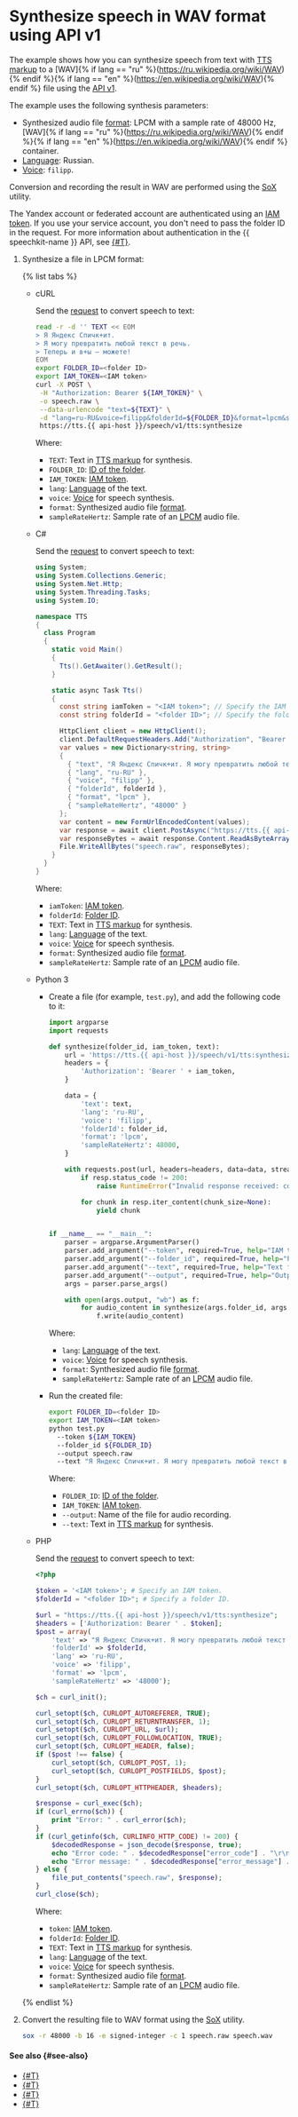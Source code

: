 # Synthesize speech in WAV format using API v1

The example shows how you can synthesize speech from text with [TTS markup](../tts-markup.md) to a [WAV]{% if lang == "ru" %}(https://ru.wikipedia.org/wiki/WAV){% endif %}{% if lang == "en" %}(https://en.wikipedia.org/wiki/WAV){% endif %} file using the [API v1](../request.md).

The example uses the following synthesis parameters:
* Synthesized audio file [format](../../formats.md): LPCM with a sample rate of 48000 Hz, [WAV]{% if lang == "ru" %}(https://ru.wikipedia.org/wiki/WAV){% endif %}{% if lang == "en" %}(https://en.wikipedia.org/wiki/WAV){% endif %} container.
* [Language](../index.md#langs): Russian.
* [Voice](../voices.md): `filipp`.

Conversion and recording the result in WAV are performed using the [SoX](http://sox.sourceforge.net/) utility.

The Yandex account or federated account are authenticated using an [IAM token](../../../iam/concepts/authorization/iam-token.md). If you use your service account, you don't need to pass the folder ID in the request. For more information about authentication in the {{ speechkit-name }} API, see [{#T}](../../concepts/auth.md).

1. Synthesize a file in LPCM format:

   {% list tabs %}

   - cURL

      Send the [request](../request.md) to convert speech to text:

      ```bash
      read -r -d '' TEXT << EOM
      > Я Яндекс Спичк+ит.
      > Я могу превратить любой текст в речь.
      > Теперь и в+ы — можете!
      EOM
      export FOLDER_ID=<folder ID>
      export IAM_TOKEN=<IAM token>
      curl -X POST \
       -H "Authorization: Bearer ${IAM_TOKEN}" \
       -o speech.raw \
       --data-urlencode "text=${TEXT}" \
       -d "lang=ru-RU&voice=filipp&folderId=${FOLDER_ID}&format=lpcm&sampleRateHertz=48000" \
       https://tts.{{ api-host }}/speech/v1/tts:synthesize
      ```

      Where:

      * `TEXT`: Text in [TTS markup](../tts-markup.md) for synthesis.
      * `FOLDER_ID`: [ID of the folder](../../../resource-manager/operations/folder/get-id.md).
      * `IAM_TOKEN`: [IAM token](../../../iam/concepts/authorization/iam-token.md).
      * `lang`: [Language](../index.md#langs) of the text.
      * `voice`: [Voice](../voices.md) for speech synthesis.
      * `format`: Synthesized audio file [format](../../formats.md).
      * `sampleRateHertz`: Sample rate of an [LPCM](../../formats.md#LPCM) audio file.

   - C#

      Send the [request](../request.md) to convert speech to text:

      ```c#
      using System;
      using System.Collections.Generic;
      using System.Net.Http;
      using System.Threading.Tasks;
      using System.IO;

      namespace TTS
      {
        class Program
        {
          static void Main()
          {
            Tts().GetAwaiter().GetResult();
          }

          static async Task Tts()
          {
            const string iamToken = "<IAM token>"; // Specify the IAM token.
            const string folderId = "<folder ID>"; // Specify the folder ID.

            HttpClient client = new HttpClient();
            client.DefaultRequestHeaders.Add("Authorization", "Bearer " + iamToken);
            var values = new Dictionary<string, string>
            {
              { "text", "Я Яндекс Спичк+ит. Я могу превратить любой текст в речь. Теперь и в+ы — можете!" },
              { "lang", "ru-RU" },
              { "voice", "filipp" },
              { "folderId", folderId },
              { "format", "lpcm" },
              { "sampleRateHertz", "48000" }
            };
            var content = new FormUrlEncodedContent(values);
            var response = await client.PostAsync("https://tts.{{ api-host }}/speech/v1/tts:synthesize", content);
            var responseBytes = await response.Content.ReadAsByteArrayAsync();
            File.WriteAllBytes("speech.raw", responseBytes);
          }
        }
      }
      ```

      Where:

      * `iamToken`: [IAM token](../../../iam/concepts/authorization/iam-token.md).
      * `folderId`: [Folder ID](../../../resource-manager/operations/folder/get-id.md).
      * `TEXT`: Text in [TTS markup](../tts-markup.md) for synthesis.
      * `lang`: [Language](../index.md#langs) of the text.
      * `voice`: [Voice](../voices.md) for speech synthesis.
      * `format`: Synthesized audio file [format](../../formats.md).
      * `sampleRateHertz`: Sample rate of an [LPCM](../../formats.md#LPCM) audio file.

   - Python 3

      * Create a file (for example, `test.py`), and add the following code to it:

         ```python
         import argparse
         import requests

         def synthesize(folder_id, iam_token, text):
             url = 'https://tts.{{ api-host }}/speech/v1/tts:synthesize'
             headers = {
                 'Authorization': 'Bearer ' + iam_token,
             }

             data = {
                 'text': text,
                 'lang': 'ru-RU',
                 'voice': 'filipp',
                 'folderId': folder_id,
                 'format': 'lpcm',
                 'sampleRateHertz': 48000,
             }

             with requests.post(url, headers=headers, data=data, stream=True) as resp:
                 if resp.status_code != 200:
                     raise RuntimeError("Invalid response received: code: %d, message: %s" % (resp.status_code, resp.text))

                 for chunk in resp.iter_content(chunk_size=None):
                     yield chunk


         if __name__ == "__main__":
             parser = argparse.ArgumentParser()
             parser.add_argument("--token", required=True, help="IAM token")
             parser.add_argument("--folder_id", required=True, help="Folder id")
             parser.add_argument("--text", required=True, help="Text for synthesize")
             parser.add_argument("--output", required=True, help="Output file name")
             args = parser.parse_args()

             with open(args.output, "wb") as f:
                 for audio_content in synthesize(args.folder_id, args.token, args.text):
                     f.write(audio_content)
         ```

         Where:

         * `lang`: [Language](../index.md#langs) of the text.
         * `voice`: [Voice](../voices.md) for speech synthesis.
         * `format`: Synthesized audio file [format](../../formats.md).
         * `sampleRateHertz`: Sample rate of an [LPCM](../../formats.md#LPCM) audio file.

      * Run the created file:

         ```bash
         export FOLDER_ID=<folder ID>
         export IAM_TOKEN=<IAM token>
         python test.py
           --token ${IAM_TOKEN}
           --folder_id ${FOLDER_ID}
           --output speech.raw
           --text "Я Яндекс Спичк+ит. Я могу превратить любой текст в речь. Теперь и в+ы — можете!"
         ```

         Where:

         * `FOLDER_ID`: [ID of the folder](../../../resource-manager/operations/folder/get-id.md).
         * `IAM_TOKEN`: [IAM token](../../../iam/concepts/authorization/iam-token.md).
         * `--output`: Name of the file for audio recording.
         * `--text`: Text in [TTS markup](../tts-markup.md) for synthesis.

   - PHP

      Send the [request](../request.md) to convert speech to text:

      ```php
      <?php

      $token = '<IAM token>'; # Specify an IAM token.
      $folderId = "<folder ID>"; # Specify a folder ID.

      $url = "https://tts.{{ api-host }}/speech/v1/tts:synthesize";
      $headers = ['Authorization: Bearer ' . $token];
      $post = array(
          'text' => "Я Яндекс Спичк+ит. Я могу превратить любой текст в речь. Теперь и в+ы — можете!",
          'folderId' => $folderId,
          'lang' => 'ru-RU',
          'voice' => 'filipp',
          'format' => 'lpcm',
          'sampleRateHertz' => '48000');

      $ch = curl_init();

      curl_setopt($ch, CURLOPT_AUTOREFERER, TRUE);
      curl_setopt($ch, CURLOPT_RETURNTRANSFER, 1);
      curl_setopt($ch, CURLOPT_URL, $url);
      curl_setopt($ch, CURLOPT_FOLLOWLOCATION, TRUE);
      curl_setopt($ch, CURLOPT_HEADER, false);
      if ($post !== false) {
          curl_setopt($ch, CURLOPT_POST, 1);
          curl_setopt($ch, CURLOPT_POSTFIELDS, $post);
      }
      curl_setopt($ch, CURLOPT_HTTPHEADER, $headers);

      $response = curl_exec($ch);
      if (curl_errno($ch)) {
          print "Error: " . curl_error($ch);
      }
      if (curl_getinfo($ch, CURLINFO_HTTP_CODE) != 200) {
          $decodedResponse = json_decode($response, true);
          echo "Error code: " . $decodedResponse["error_code"] . "\r\n";
          echo "Error message: " . $decodedResponse["error_message"] . "\r\n";
      } else {
          file_put_contents("speech.raw", $response);
      }
      curl_close($ch);
      ```

      Where:

      * `token`: [IAM token](../../../iam/concepts/authorization/iam-token.md).
      * `folderId`: [Folder ID](../../../resource-manager/operations/folder/get-id.md).
      * `TEXT`: Text in [TTS markup](../tts-markup.md) for synthesis.
      * `lang`: [Language](../index.md#langs) of the text.
      * `voice`: [Voice](../voices.md) for speech synthesis.
      * `format`: Synthesized audio file [format](../../formats.md).
      * `sampleRateHertz`: Sample rate of an [LPCM](../../formats.md#LPCM) audio file.

   {% endlist %}

1. Convert the resulting file to WAV format using the [SoX](http://sox.sourceforge.net/) utility.

   ```bash
   sox -r 48000 -b 16 -e signed-integer -c 1 speech.raw speech.wav
   ```

#### See also {#see-also}

* [{#T}](../request.md)
* [{#T}](tts-ogg.md)
* [{#T}](tts-ssml.md)
* [{#T}](../../concepts/auth.md)